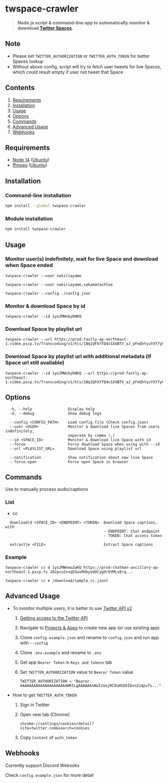 # twspace-crawler

> **Node.js script & command-line app to automatically monitor & download [Twitter Spaces](https://help.twitter.com/en/using-twitter/spaces).**

## Note

- Please set `TWITTER_AUTHORIZATION` or `TWITTER_AUTH_TOKEN` for better Spaces lookup
- Without above config, script will try to fetch user tweets for live Spaces, which could result empty if user not tweet that Space

## Contents

1. [Requirements](#requirements)
1. [Installation](#installation)
1. [Usage](#usage)
1. [Options](#options)
1. [Commands](#commands)
1. [Advanced Usage](#advanced-usage)
1. [Webhooks](#webhooks)

## Requirements

- [Node 14](https://nodejs.org/) ([Ubuntu](https://linuxize.com/post/how-to-install-node-js-on-ubuntu-20-04/))
- [ffmpeg](https://www.ffmpeg.org/) ([Ubuntu](https://linuxize.com/post/how-to-install-ffmpeg-on-ubuntu-20-04/))

## Installation

### Command-line installation

```bash
npm install --global twspace-crawler
```

### Module installation

```bash
npm install twspace-crawler
```

## Usage

### Monitor user(s) indefinitely, wait for live Space and download when Space ended

```
twspace-crawler --user nakiriayame
```

```
twspace-crawler --user nakiriayame,sakamatachloe
```

```
twspace-crawler --config ./config.json

```

### Monitor & download Space by id

```
twspace-crawler --id 1yoJMWvbybNKQ
```

### Download Space by playlist url

```
twspace-crawler --url https://prod-fastly-ap-northeast-1.video.pscp.tv/Transcoding/v1/hls/1Nq1QFkYTQ4v1X4BTV_aJ_pFeQhYyuYXY7ykz5xB7v5NvGwFMJMKwnRBmxyi9twF4BZ90ZKks5wdGKqESVsjLw...
```

### Download Space by playlist url with additional metadata (if Space url still available)

```
twspace-crawler --id 1yoJMWvbybNKQ --url https://prod-fastly-ap-northeast-1.video.pscp.tv/Transcoding/v1/hls/1Nq1QFkYTQ4v1X4BTV_aJ_pFeQhYyuYXY7ykz5xB7v5NvGwFMJMKwnRBmxyi9twF4BZ90ZKks5wdGKqESVsjLw...
```

## Options

```
  -h, --help                Display help
  -d, --debug               Show debug logs

  --config <CONFIG_PATH>    Load config file (Check config.json)
  --user <USER>             Monitor & download live Spaces from users indefinitely,
                            separate by comma (,)
  --id <SPACE_ID>           Monitor & download live Space with id
  --force                   Force download Space when using with --id
  --url <PLAYLIST_URL>      Download Space using playlist url

  --notification            Show notification about new live Space
  --force-open              Force open Space in browser
```

## Commands

Use to manually process audio/captions

### List

- cc

```
  download|d <SPACE_ID> <ENDPOINT> <TOKEN>  Download Space captions, with
                                            - ENDPOINT: Chat endpoint
                                            - TOKEN: Chat access token

  extract|e <FILE>                          Extract Space captions
```

### Example

```
twspace-crawler cc d 1yoJMWneoZwKQ https://prod-chatman-ancillary-ap-northeast-1.pscp.tv 2Ozpcu2xxqb5wxMdkyodUCygOrbYMLv8rq...
```

```
twspace-crawler cc e /download/sample_cc.jsonl
```

## Advanced Usage

- To monitor multiple users, it is better to use [Twitter API v2](https://developer.twitter.com/en/docs/twitter-api/spaces/overview)
    1. [Getting access to the Twitter API](https://developer.twitter.com/en/docs/twitter-api/getting-started/getting-access-to-the-twitter-api)
    2. Navigate to [Projects & Apps](https://developer.twitter.com/en/portal/projects-and-apps) to create new app (or use existing app)
    3. Clone `config.example.json` and rename to `config.json` and run app with `--config`
    4. Clone `.env.example` and rename to `.env`
    5. Get app `Bearer Token` in `Keys and tokens` tab
    6. Set `TWITTER_AUTHORIZATION` value to `Bearer Token` value

       ```
       TWITTER_AUTHORIZATION = "Bearer AAAAAAAAAAAAAAAAAAAAANRILgAAAAAAnNwIzUejRCOuH5E6I8xnZz4puTs..."
       ```

- How to get `TWITTER_AUTH_TOKEN`
  1. Sign in Twitter
  2. Open new tab (Chrome)

     ```
     chrome://settings/cookies/detail?site=twitter.com&search=cookies
     ```

  3. Copy `Content` of `auth_token`

## Webhooks

Currently support Discord Webooks

Check `config.example.json` for more detail
